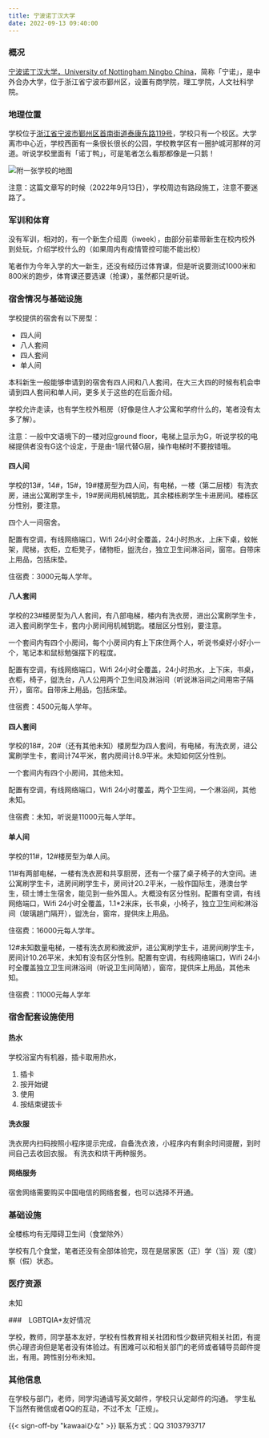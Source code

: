 ```yaml
---
title: 宁波诺丁汉大学
date: 2022-09-13 09:40:00
---
```


### 概况

[宁波诺丁汉大学，University of Nottingham Ningbo China](https://www.nottingham.edu.cn/)，简称「宁诺」，是中外合办大学，位于浙江省宁波市鄞州区，设置有商学院，理工学院，人文社科学院。

### 地理位置

学校位于[浙江省宁波市鄞州区首南街道泰康东路119号](https://amap.com/place/B023E05D2H)，学校只有一个校区。大学离市中心近，学校西面有一条很长很长的公园，学校教学区有一圈护城河那样的河道。听说学校里面有「诺丁鸭」，可是笔者怎么看那都像是一只鹅！

![附一张学校的地图](https://www.nottingham.edu.cn/en/Estates/images/Campus-Map/20220112-Campus-Map.jpg)

注意：这篇文章写的时候（2022年9月13日），学校周边有路段施工，注意不要迷路了。

### 军训和体育

没有军训，相对的，有一个新生介绍周（iweek），由部分前辈带新生在校内校外到处玩，介绍学校什么的（如果周内有疫情管控可能不能出校）

笔者作为今年入学的大一新生，还没有经历过体育课，但是听说要测试1000米和800米的跑步，体育课还要选课（抢课），虽然都只是听说。

### 宿舍情况与基础设施

学校提供的宿舍有以下房型：
- 四人间
- 八人套间
- 四人套间
- 单人间

本科新生一般能够申请到的宿舍有四人间和八人套间，在大三大四的时候有机会申请到四人套间和单人间，更多关于这些的在后面介绍。

学校允许走读，也有学生校外租房（好像是住人才公寓和学府什么的，笔者没有太多了解）。

注意：一般中文语境下的一楼对应ground floor，电梯上显示为G，听说学校的电梯提供者没有G这个设定，于是由-1层代替G层，操作电梯时不要按错哦。

#### 四人间

学校的13#，14#，15#，19#楼房型为四人间，有电梯，一楼（第二层楼）有洗衣房，进出公寓刷学生卡，19#房间用机械钥匙，其余楼栋刷学生卡进房间。楼栋区分性别，要注意。

四个人一间宿舍。

配置有空调，有线网络端口，Wifi 24小时全覆盖，24小时热水，上床下桌，蚊帐架，爬梯，衣柜，立柜凳子，储物柜，盥洗台，独立卫生间淋浴间，窗帘。自带床上用品，包括床垫。

住宿费：3000元每人学年。

#### 八人套间

学校的23#楼房型为八人套间，有八部电梯，楼内有洗衣房，进出公寓刷学生卡，进入套间刷学生卡，套内小房间用机械钥匙。楼层区分性别，要注意。

一个套间内有四个小房间，每个小房间内有上下床住两个人，听说书桌好小好小一个，笔记本和鼠标勉强摆下的程度。

配置有空调，有线网络端口，Wifi 24小时全覆盖，24小时热水，上下床，书桌，衣柜，椅子，盥洗台，八人公用两个卫生间及淋浴间（听说淋浴间之间用帘子隔开），窗帘。自带床上用品，包括床垫。

住宿费：4500元每人学年。

#### 四人套间

学校的18#，20#（还有其他未知）楼房型为四人套间，有电梯，有洗衣房，进公寓刷学生卡，套间计74平米，套内房间计8.9平米。未知如何区分性别。

一个套间内有四个小房间，其他未知。

配置有空调，有线网络端口，Wifi 24小时覆盖，两个卫生间，一个淋浴间，其他未知。

住宿费：未知，听说是11000元每人学年。

#### 单人间

学校的11#，12#楼房型为单人间。

11#有两部电梯，一楼有洗衣房和共享厨房，还有一个摆了桌子椅子的大空间。进公寓刷学生卡，进房间刷学生卡，房间计20.2平米，一般作国际生，港澳台学生，硕士博士生宿舍，能见到一些外国人。大概没有区分性别。配置有空调，有线网络端口，Wifi 24小时全覆盖，1.1*2米床，长书桌，小椅子，独立卫生间和淋浴间（玻璃趟门隔开），盥洗台，窗帘，提供床上用品。

住宿费：16000元每人学年。

12#未知数量电梯，一楼有洗衣房和微波炉，进公寓刷学生卡，进房间刷学生卡，房间计10.26平米，未知有没有区分性别。配置有空调，有线网络端口，Wifi 24小时全覆盖独立卫生间淋浴间（听说卫生间简陋），窗帘，提供床上用品，其他未知。

住宿费：11000元每人学年

### 宿舍配套设施使用

#### 热水

学校浴室内有机器，插卡取用热水，
1. 插卡
1. 按开始键
1. 使用
1. 按结束键拔卡

#### 洗衣服

洗衣房内扫码按照小程序提示完成，自备洗衣液，小程序内有剩余时间提醒，到时间自己去收回衣服。
有洗衣和烘干两种服务。

#### 网络服务

宿舍网络需要购买中国电信的网络套餐，也可以选择不开通。

### 基础设施

全楼栋均有无障碍卫生间（食堂除外）

学校有几个食堂，笔者还没有全部体验完，现在是居家医（正）学（当）观（度）察（假）状态。

### 医疗资源

未知

###　LGBTQIA*友好情况

学校，教师，同学基本友好，学校有性教育相关社团和性少数研究相关社团，有提供心理咨询但是笔者没有体验过。有困难可以和相关部门的老师或者辅导员邮件提出，有用。跨性别分布未知。

### 其他信息

在学校与部门，老师，同学沟通请写英文邮件，学校只认定邮件的沟通。
学生私下当然有微信或者QQ的互动，不过不太「正规」。

{{< sign-off-by "kawaaiひな" >}}
联系方式：QQ 3103793717
